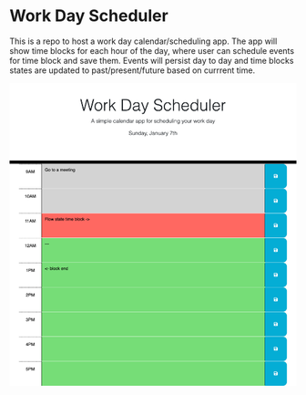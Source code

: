 # Work Day Scheduler
This is a repo to host a work day calendar/scheduling app.
The app will show time blocks for each hour of the day, where user can schedule events for time block and save them.
Events will persist day to day and time blocks states are updated to past/present/future based on currrent time.

![alt text](./assets/readme-images/main.png)
